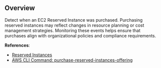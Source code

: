 ## Overview

Detect when an EC2 Reserved Instance was purchased. Purchasing reserved instances may reflect changes in resource planning or cost management strategies. Monitoring these events helps ensure that purchases align with organizational policies and compliance requirements.

**References**:
- [Reserved Instances](https://docs.aws.amazon.com/AWSEC2/latest/UserGuide/ec2-reserved-instances.html)
- [AWS CLI Command: purchase-reserved-instances-offering](https://awscli.amazonaws.com/v2/documentation/api/latest/reference/ec2/purchase-reserved-instances-offering.html)

